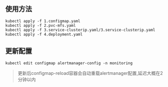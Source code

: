 ## 使用方法
```
kubectl apply -f 1.configmap.yaml
kubectl apply -f 2.pvc-mfs.yaml
kubectl apply -f 3.service-clusterip.yaml/3.service-clusterip.yaml
kubectl apply -f 4.deployment.yaml
```

## 更新配置
```
kubectl edit configmap alertmanager-config -n monitoring
```
> 更新后configmap-reload容器会自动重载alertmanager配置,延迟大概在2分钟以内
